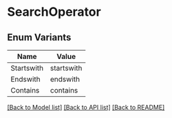 # SearchOperator

## Enum Variants

| Name | Value |
|---- | -----|
| Startswith | startswith |
| Endswith | endswith |
| Contains | contains |


[[Back to Model list]](../README.md#documentation-for-models) [[Back to API list]](../README.md#documentation-for-api-endpoints) [[Back to README]](../README.md)


